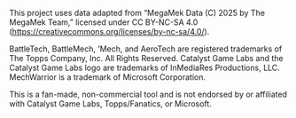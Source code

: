 This project uses data adapted from “MegaMek Data (C) 2025 by The MegaMek Team,”
licensed under CC BY-NC-SA 4.0 (https://creativecommons.org/licenses/by-nc-sa/4.0/).

BattleTech, BattleMech, ’Mech, and AeroTech are registered trademarks of
The Topps Company, Inc. All Rights Reserved.
Catalyst Game Labs and the Catalyst Game Labs logo are trademarks of
InMediaRes Productions, LLC.
MechWarrior is a trademark of Microsoft Corporation.

This is a fan-made, non-commercial tool and is not endorsed by or affiliated with Catalyst Game Labs, Topps/Fanatics, or Microsoft.
